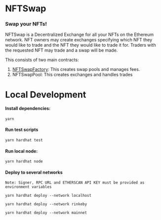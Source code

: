 # NFTSwap

### Swap your NFTs!

NFTSwap is a Decentralized Exchange for all your NFTs on the Ethereum network. NFT owners may create exchanges specifying which NFT they would like to trade and the NFT they would like to trade it for. Traders with the requested NFT may trade and a swap will be made.

This consists of two main contracts:

1. [NFTSwapFactory](https://rinkeby.etherscan.io/address/0x9Fbd6139b0B2EEF1a1EC7561Fd90c914CD5da842): This creates swap pools and manages fees.
2. NFTSwapPool: This creates exchanges and handles trades

# Local Development

#### Install dependencies:

```shell
yarn
```

#### Run test scripts

```3shell
yarn hardhat test
```

#### Run local node:

```shell
yarn hardhat node
```

#### Deploy to several networks

`Note: Signer, RPC URL and ETHERSCAN API KEY must be provided as environment variables`

```shell
yarn hardhat deploy --network localhost

yarn hardhat deploy --network rinkeby

yarn hardhat deploy --network mainnet
```
